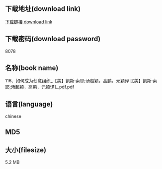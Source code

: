 ## 下载地址(download link)
[下载链接 download link](https://voluble-croquembouche-d321dc.netlify.app/?s=116%E3%80%81%E5%A6%82%E4%BD%95%E6%88%90%E4%B8%BA%E5%88%9B%E6%84%8F%E7%BB%84%E7%BB%87_%E3%80%90%E7%BE%8E%E3%80%91%E5%87%AF%E6%96%AF%C2%B7%E7%B4%A2%E8%80%B6%3B%E6%B1%A4%E8%B6%85%E9%A2%96%EF%BC%8C%E9%AB%98%E9%B9%8F%EF%BC%8C%E5%85%83%E9%A2%96%E8%AF%91+%5B%E3%80%90%E7%BE%8E%E3%80%91%E5%87%AF%E6%96%AF%C2%B7%E7%B4%A2%E8%80%B6%3B%E6%B1%A4%E8%B6%85%E9%A2%96%EF%BC%8C%E9%AB%98%E9%B9%8F%EF%BC%8C%E5%85%83%E9%A2%96%E8%AF%91%5D_.pdf)

## 下载密码(download password)
8078

## 名称(book name)
116、如何成为创意组织_【美】凯斯·索耶;汤超颖，高鹏，元颖译 [【美】凯斯·索耶;汤超颖，高鹏，元颖译]_.pdf.pdf

## 语言(language)
chinese

## MD5


## 大小(filesize)
5.2 MB
